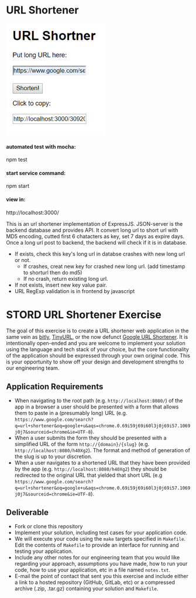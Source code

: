 # URL Shortener

![Alt text](/screenshot.png "screenshot")

#### automated test with mocha:

npm test

#### start service command:

npm start

#### view in:

http://localhost:3000/

This is an url shortener implementation of ExpressJS.
JSON-server is the backend database and provides API.
It convert long url to short url with MD5 encoding, cutted first 6 chatacters as key, set 7 days as expire days.  
Once a long url post to backend, the backend will check if it is in database.

- If exists, check this key's long url in databse crashes with new long url or not.
  - If crashes, creat new key for crashed new long url. (add timestamp to shorturl then do md5)
  - If no crash, return existing long url.
- If not exists, insert new key value pair.
- URL RegExp validation is in frontend by javascript

# STORD URL Shortener Exercise

The goal of this exercise is to create a URL shortener web application in the same vein as [bitly](https://bitly.com/), [TinyURL](https://tinyurl.com/), or the now defunct [Google URL Shortener](https://goo.gl/). It is intentionally open-ended and you are welcome to implement your solution using the language and tech stack of your choice, but the core functionality of the application should be expressed through your own original code. This is your opportunity to show off your design and development strengths to our engineering team.

## Application Requirements

- When navigating to the root path (e.g. `http://localhost:8080/`) of the app in a browser a user should be presented with a form that allows them to paste in a (presumably long) URL (e.g. `https://www.google.com/search?q=url+shortener&oq=google+u&aqs=chrome.0.69i59j69i60l3j0j69i57.1069j0j7&sourceid=chrome&ie=UTF-8`).
- When a user submits the form they should be presented with a simplified URL of the form `http://{domain}/{slug}` (e.g. `http://localhost:8080/h40Xg2`). The format and method of generation of the slug is up to your discretion.
- When a user navigates to a shortened URL that they have been provided by the app (e.g. `http://localhost:8080/h40Xg2`) they should be redirected to the original URL that yielded that short URL (e.g `https://www.google.com/search?q=url+shortener&oq=google+u&aqs=chrome.0.69i59j69i60l3j0j69i57.1069j0j7&sourceid=chrome&ie=UTF-8`).

## Deliverable

- Fork or clone this repository
- Implement your solution, including test cases for your application code.
- We will execute your code using the `make` targets specified in `Makefile`. Edit the contents of `Makefile` to provide an interface for running and testing your application.
- Include any other notes for our engineering team that you would like regarding your approach, assumptions you have made, how to run your code, how to use your application, etc in a file named `notes.txt`.
- E-mail the point of contact that sent you this exercise and include either a link to a hosted repository (GitHub, GitLab, etc) or a compressed archive (.zip, .tar.gz) containing your solution and `Makefile`.
